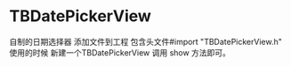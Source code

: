 # TBDatePickerView
自制的日期选择器
添加文件到工程 包含头文件#import "TBDatePickerView.h"   使用的时候 新建一个TBDatePickerView 调用 show 方法即可。
